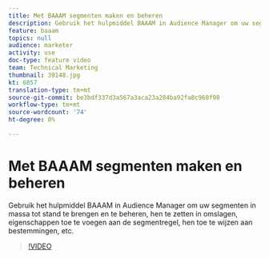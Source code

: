 ```yaml
---
title: Met BAAAM segmenten maken en beheren
description: Gebruik het hulpmiddel BAAAM in Audience Manager om uw segmenten in massa tot stand te brengen en te beheren, hen te zetten in omslagen, eigenschappen toe te voegen aan de segmentregel, hen toe te wijzen aan bestemmingen, etc.
feature: baaam
topics: null
audience: marketer
activity: use
doc-type: feature video
team: Technical Marketing
thumbnail: 39148.jpg
kt: 6057
translation-type: tm+mt
source-git-commit: be3bdf337d3a567a3aca23a284ba92fa8c968f98
workflow-type: tm+mt
source-wordcount: '74'
ht-degree: 0%

---
```



# Met BAAAM segmenten maken en beheren

Gebruik het hulpmiddel BAAAM in Audience Manager om uw segmenten in massa tot stand te brengen en te beheren, hen te zetten in omslagen, eigenschappen toe te voegen aan de segmentregel, hen toe te wijzen aan bestemmingen, etc.

>[!VIDEO](https://video.tv.adobe.com/v/39148/?quality=12&learn=on)

